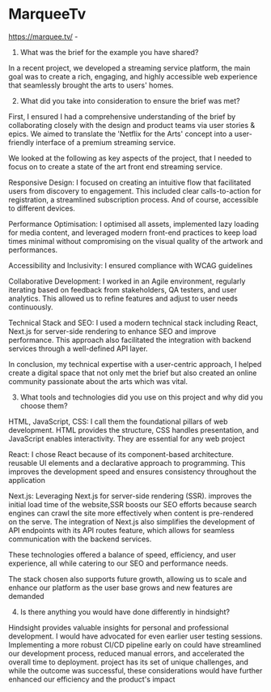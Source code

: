 # MarqueeTv

https://marquee.tv/ - 

1. What was the brief for the example you have shared?

In a recent project, we developed a streaming service platform, the main goal was to create a rich, engaging, and highly accessible web experience that seamlessly brought the arts to users' homes.

2. What did you take into consideration to ensure the brief was met?

First, I ensured I had a comprehensive understanding of the brief by collaborating closely with the design and product teams via user stories & epics. We aimed to translate the 'Netflix for the Arts' concept into a user-friendly interface of a premium streaming service.

We looked at the following as key aspects of the project, that I needed to focus on to create a state of the art front end streaming service.

Responsive Design: I focused on creating an intuitive flow that facilitated users from discovery to engagement. This included clear calls-to-action for registration, a streamlined subscription process. And of course, accessible to different devices.

Performance Optimisation: I optimised all assets, implemented lazy loading for media content, and leveraged modern front-end practices to keep load times minimal without compromising on the visual quality of the artwork and performances.

Accessibility and Inclusivity: I ensured compliance with WCAG guidelines

Collaborative Development: I worked in an Agile environment, regularly iterating based on feedback from stakeholders, QA testers, and user analytics. This allowed us to refine features and adjust to user needs continuously.

Technical Stack and SEO:
I used a modern technical stack including React, Next.js for server-side rendering to enhance SEO and improve performance. This approach also facilitated the integration with backend services through a well-defined API layer.

In conclusion, my technical expertise with a user-centric approach, I helped create a digital space that not only met the brief but also created an online community passionate about the arts which was vital.

3. What tools and technologies did you use on this project and why did you choose them?

HTML, JavaScript, CSS: I call them the foundational pillars of web development. HTML provides the structure, CSS handles presentation, and JavaScript enables interactivity. They are essential for any web project

React: I chose React because of its component-based architecture. reusable UI elements and a declarative approach to programming. This improves the development speed and ensures consistency throughout the application

Next.js: Leveraging Next.js for server-side rendering (SSR). improves the initial load time of the website,SSR boosts our SEO efforts because search engines can crawl the site more effectively when content is pre-rendered on the serve. The integration of Next.js also simplifies the development of API endpoints with its API routes feature, which allows for seamless communication with the backend services.

These technologies offered a balance of speed, efficiency, and user experience, all while catering to our SEO and performance needs.

The stack chosen also supports future growth, allowing us to scale and enhance our platform as the user base grows and new features are demanded

4. Is there anything you would have done differently in hindsight?

Hindsight provides valuable insights for personal and professional development. I would have advocated for even earlier user testing sessions. Implementing a more robust CI/CD pipeline early on could have streamlined our development process, reduced manual errors, and accelerated the overall time to deployment. project has its set of unique challenges, and while the outcome was successful, these considerations would have further enhanced our efficiency and the product's impact